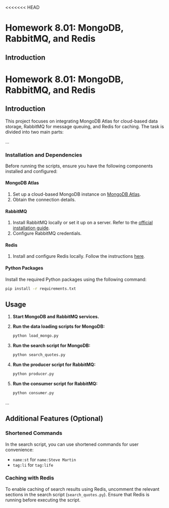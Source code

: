 <<<<<<< HEAD
# Homework 8.01: MongoDB, RabbitMQ, and Redis

## Introduction

# Homework 8.01: MongoDB, RabbitMQ, and Redis

## Introduction

This project focuses on integrating MongoDB Atlas for cloud-based data storage, RabbitMQ for message queuing, and Redis for caching. The task is divided into two main parts:

...

### Installation and Dependencies

Before running the scripts, ensure you have the following components installed and configured:

#### MongoDB Atlas

1. Set up a cloud-based MongoDB instance on [MongoDB Atlas](https://www.mongodb.com/cloud/atlas).
2. Obtain the connection details.

#### RabbitMQ

1. Install RabbitMQ locally or set it up on a server. Refer to the [official installation guide](https://www.rabbitmq.com/download.html).
2. Configure RabbitMQ credentials.

#### Redis

1. Install and configure Redis locally. Follow the instructions [here](https://redis.io/download).

#### Python Packages

Install the required Python packages using the following command:

```bash
pip install -r requirements.txt
```

## Usage

1. **Start MongoDB and RabbitMQ services.**

2. **Run the data loading scripts for MongoDB:**

    ```bash
    python load_mongo.py
    ```

3. **Run the search script for MongoDB:**

    ```bash
    python search_quotes.py
    ```

4. **Run the producer script for RabbitMQ:**

    ```bash
    python producer.py
    ```

5. **Run the consumer script for RabbitMQ:**

    ```bash
    python consumer.py
    ```

...

## Additional Features (Optional)

### Shortened Commands

In the search script, you can use shortened commands for user convenience:

- `name:st` for `name:Steve Martin`
- `tag:li` for `tag:life`

### Caching with Redis

To enable caching of search results using Redis, uncomment the relevant sections in the search script (`search_quotes.py`). Ensure that Redis is running before executing the script.


